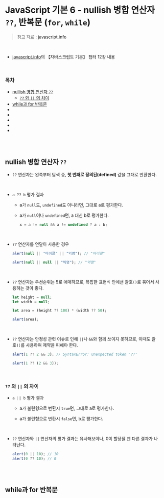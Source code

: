 # JavaScript 기본 6 - nullish 병합 연산자 <code>??</code>, 반복문 (<code>for</code>, <code>while</code>)

> 참고 자료 : <a href="https://ko.javascript.info/">javascript.info</a>

<br/>

- <a href="https://ko.javascript.info/">javascript.info</a>의 【자바스크립트 기본】 챕터 12장 내용

<br/>

### 목차

- <a href="https://github.com/SangYoonLee1231/TIL/blob/main/JavaScript/javascript_basic6.md#nullish-%EB%B3%91%ED%95%A9-%EC%97%B0%EC%82%B0%EC%9E%90-">nullish 병합 연산자 <code>??</code></a>
  - <a href="https://github.com/SangYoonLee1231/TIL/blob/main/JavaScript/javascript_basic6.md#-%EC%99%80--%EC%9D%98-%EC%B0%A8%EC%9D%B4"><code>??</code> 와 <code>||</code> 의 차이</a>
- <a href="https://github.com/SangYoonLee1231/TIL/blob/main/JavaScript/javascript_basic6.md#while%EA%B3%BC-for-%EB%B0%98%EB%B3%B5%EB%AC%B8">while과 for 반복문</a>
- <a href=""></a>
- <a href=""></a>
- <a href=""></a>
- <a href=""></a>
- <a href=""></a>

<br/><br/>

## nullish 병합 연산자 <code>??</code>

- <code>??</code> 연산자는 왼쪽부터 탐색 중, <strong>첫 번째로 정의된(defined)</strong> 값을 그대로 반환한다.

<br/>

- <code>a ?? b</code> 평가 결과

  - a가 <code>null</code>도, <code>undefined</code>도 아니라면, 그대로 a로 평가한다.

  - a가 <code>null</code>이나 <code>undefined</code>면, a 대신 b로 평가한다.

    ```javascript
    x = a != null && a != undefined ? a : b;
    ```

<br/>

- <code>??</code> 연산자를 연달아 사용한 경우

  ```javascript
  alert(null || "마이클" || "익명"); // "마이클"

  alert(null || null || "익명"); // "익명"
  ```

<br/>

- <code>??</code> 연산자는 우선순위는 5로 애매하므로, 복잡한 표현식 안에선 괄호<code>()</code>로 묶어서 사용하는 것이 좋다.

  ```javascript
  let height = null;
  let width = null;

  let area = (height ?? 100) * (width ?? 50);

  alert(area);
  ```

<br/>

- <code>??</code> 연산자는 안정성 관련 이슈로 인해 <code>||</code>나 <code>&&</code>와 함께 쓰이지 못하므로, 이때도 괄호<code>()</code>를 사용하여 제약을 피해야 한다.

  ```javascript
  alert(1 ?? 2 && 3); // SyntaxError: Unexpected token '??'

  alert(1 ?? (2 && 3));
  ```

<br/>

### <code>??</code> 와 <code>||</code> 의 차이

- <code>a || b</code> 평가 결과

  - a가 불린형으로 변환시 <code>true</code>면, 그대로 a로 평가한다.

  - a가 불린형으로 변환시 <code>false</code>면, b로 평가한다.

<br/>

- <code>??</code> 연산자와 <code>||</code> 연산자의 평가 결과는 유사해보이나, 0이 할당될 땐
  다른 결과가 나타난다.

  ```javascript
  alert(0 || 10); // 10
  alert(0 ?? 10); // 0
  ```

<br/><br/>

## while과 for 반복문
